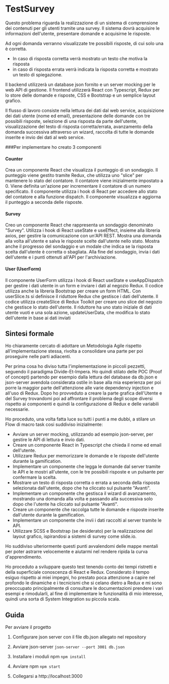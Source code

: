 
# TestSurvey

  Questo problema riguarda la realizzazione di un sistema di comprensione dei contenuti per gli utenti tramite una survey. Il sistema dovrà acquisire le informazioni dell'utente, presentare domande e acquisirne le risposte. 
  
  Ad ogni domanda verranno visualizzate tre possibili risposte, di cui solo una è corretta. 
  - In caso di risposta corretta verrà mostrato un testo che motiva la risposta
  - in caso di risposta errata verrà indicata la risposta corretta e mostrato un testo di spiegazione.

Il backend utilizzerà un database json fornito e un server mocking per le web API di gestione. Il frontend utilizzerà React con Typescript, Redux per lo store delle domande e risposte, CSS e Bootstrap e un semplice layout grafico.

Il flusso di lavoro consiste nella lettura dei dati dal web service, acquisizione dei dati utente (nome ed email), presentazione delle domande con tre possibili risposte, selezione di una risposta da parte dell'utente, visualizzazione del testo di risposta corretta/errata, avanzamento della domanda successiva attraverso un wizard, raccolta di tutte le domande inserite e invio dei dati al web service.

###Per implementare ho creato 3 componenti

#### Counter
Crea un componente React che visualizza il punteggio di un sondaggio. Il punteggio viene gestito tramite Redux, che utilizza uno "slice" per mantenere lo stato del contatore. Il contatore viene inizialmente impostato a 0. Viene definita un'azione per incrementare il contatore di un numero specificato. Il componente utilizza i hook di React per accedere allo stato del contatore e alla funzione dispatch. Il componente visualizza e aggiorna il punteggio a seconda delle risposte.

#### Survey
Creo un componente React che rappresenta un sondaggio denominato "Survey". Utilizza i hook di React useState e useEffect, insieme alla libreria axios, per gestire la comunicazione con un'API REST. Mostra una domanda alla volta all'utente e salva le risposte scelte dall'utente nello stato. Mostra anche il progresso del sondaggio e un modale che indica se la risposta scelta dall'utente è corretta o sbagliata. Alla fine del sondaggio, invia i dati dell'utente e i punti ottenuti all'API per l'archiviazione.

#### User (UserForm)
Il componente UserForm utilizza i hook di React useState e useAppDispatch per gestire i dati utente in un form e inviare i dati al negozio Redux. Il codice utilizza anche la libreria Bootstrap per creare un form HTML.
Con userSlice.ts si definisce il riduttore Redux che gestisce i dati dell'utente. Il codice utilizza createSlice di Redux Toolkit per creare uno slice del negozio che gestisce lo stato dell'utente. Il riduttore ha uno stato iniziale di dati utente vuoti e una sola azione, updateUserData, che modifica lo stato dell'utente in base ai dati inviati

## Sintesi formale

Ho chiaramente cercato di adottare un Metodologia Agile rispetto all'implementazione stessa, rivolta a consolidare una parte per poi proseguire nelle parti adiacenti.

Per prima cosa ho diviso tutta l'implementazione in piccoli pezzetti, seguendo il paradigma Divide-Et-Impera.
Ho quindi stilato delle POC (Proof of concept) partendo per esempio dalla lettura del database da db.json e json-server avendola considerata 
ostile in base alla mia esperienza per poi porre la maggior parte dell'attenzione alle varie dependency injection e all'uso di Redux.
Dopo ho provveduto a creare la parte grafica dell'Utente e del Survey trovandomi poi ad affrontare il problema degli scope diversi rispetto ai componenti e quindi
la configurazione di Redux e delle variabili necessarie.

Ho proceduto, una volta fatta luce su tutti i punti a me dubbi, a stilare un Flow di macro task cosi suddiviso inizialmente:

- Avviare un server mocking, utilizzando ad esempio json-server, per gestire le API di lettura e invio dati.
- Creare un componente React in Typescript che chieda il nome ed email dell'utente.
- Utilizzare Redux per memorizzare le domande e le risposte dell'utente durante la gamification.
- Implementare un componente che legga le domande dal server tramite le API e le mostri all'utente, con le tre possibili risposte e un pulsante per confermare la scelta.
- Mostrare un testo di risposta corretta o errata a seconda della risposta selezionata dall'utente, dopo che ha cliccato sul pulsante "Avanti".
- Implementare un componente che gestisca il wizard di avanzamento, mostrando una domanda alla volta e passando alla successiva solo dopo che l'utente ha cliccato sul pulsante "Avanti".
- Creare un componente che raccolga tutte le domande e risposte inserite dall'utente durante la gamification.
- Implementare un componente che invii i dati raccolti al server tramite le API.
- Utilizzare SCSS e Bootstrap (se desiderato) per la realizzazione del layout grafico, ispirandosi a sistemi di survey come slide.io.

Ho suddiviso ulteriormente questi punti avvalendomi delle mappe mentali per poter astrarre velocemente e aiutarmi nel rendere ripida la curva d'apprendimento.



Ho proceduto a sviluppare questo test tenendo conto dei tempi ristretti e della superficiale conoscenza di React e Redux.
Considerato il tempo esiguo rispetto ai miei impegni, ho prestato poca attenzione a capire nel profondo le dinamiche e i tecnicismi 
che si celano dietro a Redux e mi sono preoccupato principalmente di consultare le documentazioni prendere i vari esempi e rimodularli,
al fine di implementare le funzionalità di mio interesse, quindi una sorta di System Integration su piccola scala.

## Guida

  

Per avviare il progetto

1. Configurare json server con il file db.json allegato nel repository

2. Avviare json-server 
	`json-server --port 3001 db.json`

3. Installare i moduli npm
	 `npm install`

4. Avviare npm
	`npm start`
5. Collegarsi a http://localhost:3000
